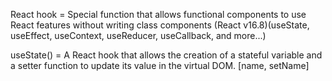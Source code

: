 React hook = Special function that allows functional components to use React features without writing class components (React v16.8)(useState, useEffect, useContext, useReducer, useCallback, and more...)

useState() = A React hook that allows the creation of a stateful variable and a setter function to update its value in the virtual DOM. [name, setName]